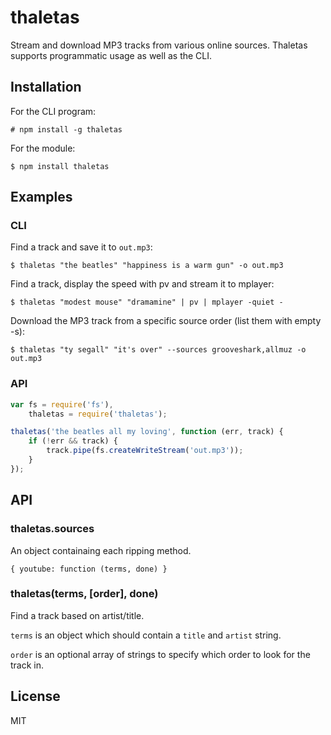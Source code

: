 # thaletas
Stream and download MP3 tracks from various online sources. Thaletas supports
programmatic usage as well as the CLI.

## Installation
For the CLI program:

    # npm install -g thaletas

For the module:

    $ npm install thaletas

## Examples
### CLI
Find a track and save it to `out.mp3`:

    $ thaletas "the beatles" "happiness is a warm gun" -o out.mp3

Find a track, display the speed with pv and stream it to mplayer:

    $ thaletas "modest mouse" "dramamine" | pv | mplayer -quiet -

Download the MP3 track from a specific source order (list them with empty -s):

    $ thaletas "ty segall" "it's over" --sources grooveshark,allmuz -o out.mp3

### API
```javascript
var fs = require('fs'),
    thaletas = require('thaletas');

thaletas('the beatles all my loving', function (err, track) {
    if (!err && track) {
        track.pipe(fs.createWriteStream('out.mp3'));
    }
});
```

## API
### thaletas.sources
An object containaing each ripping method.

` { youtube: function (terms, done) } `

### thaletas(terms, [order], done)
Find a track based on artist/title.

`terms` is an object which should contain a `title` and `artist` string.

`order` is an optional array of strings to specify which order to look for the
track in.

## License
MIT
